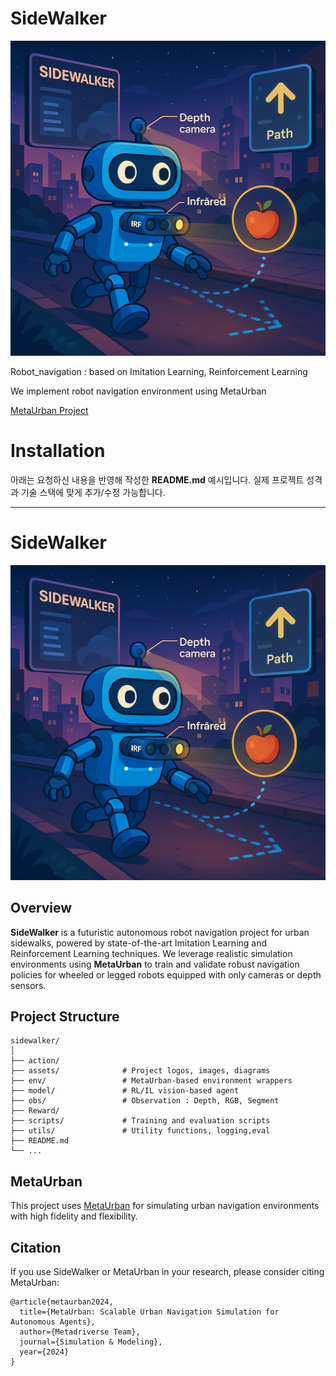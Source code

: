 # SideWalker

![](assets/sidewalker.png)

Robot_navigation : based on Imitation Learning, Reinforcement Learning

We implement robot navigation environment using MetaUrban 

[MetaUrban Project](https://metadriverse.github.io/metaurban/)


# Installation 

아래는 요청하신 내용을 반영해 작성한 **README.md** 예시입니다.
실제 프로젝트 성격과 기술 스택에 맞게 추가/수정 가능합니다.

---

# SideWalker

<img src="assets/sidewalker.png" alt="SideWalker Banner" width="600"/>

## Overview

**SideWalker** is a futuristic autonomous robot navigation project for urban sidewalks, powered by state-of-the-art Imitation Learning and Reinforcement Learning techniques.
We leverage realistic simulation environments using 
**MetaUrban** to train and validate robust navigation policies for wheeled or legged robots equipped with only cameras or depth sensors.




## Project Structure

```
sidewalker/
│
├── action/               
├── assets/              # Project logos, images, diagrams
├── env/                 # MetaUrban-based environment wrappers
├── model/               # RL/IL vision-based agent
├── obs/                 # Observation : Depth, RGB, Segment
├── Reward/                 
├── scripts/             # Training and evaluation scripts
├── utils/               # Utility functions, logging,eval
├── README.md
└── ...
```
<!-- 
## Quick Start

1. **Clone the repository**

   ```bash
   git clone https://github.com/your-username/sidewalker.git
   cd sidewalker
   ```

2. **Install dependencies**
   (Python 3.8+, MetaUrban, RL libraries)

   ```bash
   pip install -r requirements.txt
   ```

3. **Get started with MetaUrban**
   Visit the [MetaUrban Project](https://metadriverse.github.io/metaurban/)
   for setup and documentation.

4. **Train or evaluate SideWalker**

   ```bash
   python scripts/train.py --config configs/sidewalker.yaml
   ``` -->

## MetaUrban

This project uses [MetaUrban](https://metadriverse.github.io/metaurban/)
for simulating urban navigation environments with high fidelity and flexibility.

## Citation

If you use SideWalker or MetaUrban in your research, please consider citing MetaUrban:

```
@article{metaurban2024,
  title={MetaUrban: Scalable Urban Navigation Simulation for Autonomous Agents},
  author={Metadriverse Team},
  journal={Simulation & Modeling},
  year={2024}
}
```

